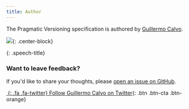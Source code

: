 ```yaml
---
title: Author
---
```


<div class="jumbotron text-center">

The Pragmatic Versioning specification is authored by
[Guillermo Calvo](https://github.com/guillermocalvo).
	
 <div class="author-profile text-center">
 
[![](https://guillermo.in/assets/images/guillermo.png)](https://resume.guillermo.in/){: .center-block}
  
 </div>
 <div class="speech-bubble">

{: .speech-title}
### Want to leave feedback?
 
If you'd like to share your thoughts, please
[open an issue on GitHub](https://github.com/pragver/pragver/issues).

 </div>
 <div class="list list-inline center-block">

[*&nbsp;*{: .fa .fa-twitter} Follow Guillermo Calvo on Twitter](https://twitter.com/gcalvo){: .btn .btn-cta .btn-orange}

 </div>
</div>
